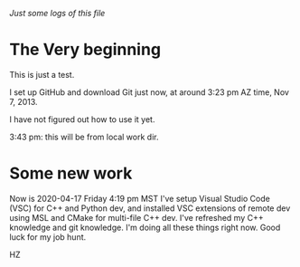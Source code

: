 *Just some logs of this file*

The Very beginning
===================

This is just a test.

I set up GitHub and download Git just now, at around 3:23 pm AZ time, Nov 7, 2013.

I have not figured out how to use it yet.

3:43 pm: this will be from local work dir.

Some new work
====================

Now is 2020-04-17 Friday 4:19 pm MST
I've setup Visual Studio Code (VSC) for C++ and Python dev, and installed VSC extensions of remote dev using MSL and CMake for multi-file C++ dev.
I've refreshed my C++ knowledge and git knowledge.
I'm doing all these things right now.
Good luck for my job hunt.

HZ

